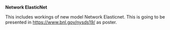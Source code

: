 **Network ElasticNet**

This includes workings of new model Network Elasticnet. This is going to be presented in https://www.bnl.gov/nysds19/ as poster.

